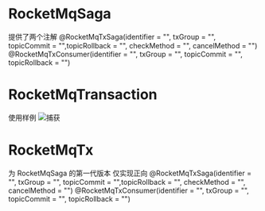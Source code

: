 # RocketMqSaga
提供了两个注解
@RocketMqTxSaga(identifier = "", txGroup = "", topicCommit = "",topicRollback = "", checkMethod = "", cancelMethod = "")
@RocketMqTxConsumer(identifier = "", txGroup = "", topicCommit = "", topicRollback = "")

# RocketMqTransaction
使用样例
![捕获](https://user-images.githubusercontent.com/31872042/164741786-e9ba10a9-b8e6-4169-b44d-e54726731855.PNG)
# RocketMqTx
为 RocketMqSaga 的第一代版本  仅实现正向
@RocketMqTxSaga(identifier = "", txGroup = "", topicCommit = "",topicRollback = "", checkMethod = "", cancelMethod = "")
@RocketMqTxConsumer(identifier = "", txGroup = "", topicCommit = "", topicRollback = "")

